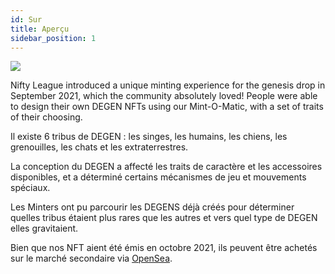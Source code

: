 ```yaml
---
id: Sur
title: Aperçu
sidebar_position: 1
---
```


![](/img/mintomatic.gif)

Nifty League introduced a unique minting experience for the genesis drop in September 2021, which the community absolutely loved! People were able to design their own DEGEN NFTs using our Mint-O-Matic, with a set of traits of their choosing.

Il existe 6 tribus de DEGEN : les singes, les humains, les chiens, les grenouilles, les chats et les extraterrestres.

La conception du DEGEN a affecté les traits de caractère et les accessoires disponibles, et a déterminé certains mécanismes de jeu et mouvements spéciaux.

Les Minters ont pu parcourir les DEGENS déjà créés pour déterminer quelles tribus étaient plus rares que les autres et vers quel type de DEGEN elles gravitaient.

Bien que nos NFT aient été émis en octobre 2021, ils peuvent être achetés sur le marché secondaire via [OpenSea](https://opensea.io/collection/niftydegen).
